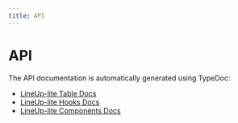 ```yaml
---
title: API
---
```


# API

The API documentation is automatically generated using TypeDoc:

- [LineUp-lite Table Docs](https://lineup-lite.js.org/api/table/modules.html)
- [LineUp-lite Hooks Docs](https://lineup-lite.js.org/api/hooks/modules.html)
- [LineUp-lite Components Docs](https://lineup-lite.js.org/api/components/modules.html)
